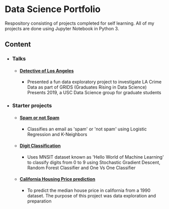 # Data Science Portfolio
 
Respository consisting of projects completed for self learning. All of my projects are done using Jupyter Notebook in Python 3.

## Content
    
- ### Talks
  - #### [Detective of Los Angeles](https://github.com/mounicanaidu/Detective-of-LosAngeles)
    -  Presented a fun data exploratory project to investigate LA Crime Data as part of GRIDS (Graduates Rising in Data Science) Presents 2019, a USC Data Science group for graduate students
   
- ### Starter projects
  - #### [Spam or not Spam](https://github.com/mounicanaidu/Data-Science-Portfolio/blob/master/SpamOrNot.ipynb)
    - Classifies an email as 'spam' or 'not spam' using Logistic Regression and K-Neighbors
  - #### [Digit Classification](https://github.com/mounicanaidu/Data-Science-Portfolio/blob/master/MNSIT-Classification.ipynb)
    - Uses MNSIT dataset known as 'Hello World of Machine Learning' to classify digits from 0 to 9 using Stochastic Gradient Descent, Random Forest Classifier and One Vs One Classifier
  - #### [California Housing Price prediction](https://github.com/mounicanaidu/Data-Science-Portfolio/blob/master/California-Housing.ipynb)
    - To predict the median house price in california from a 1990 dataset. The purpose of this project was data exploration and preparation
